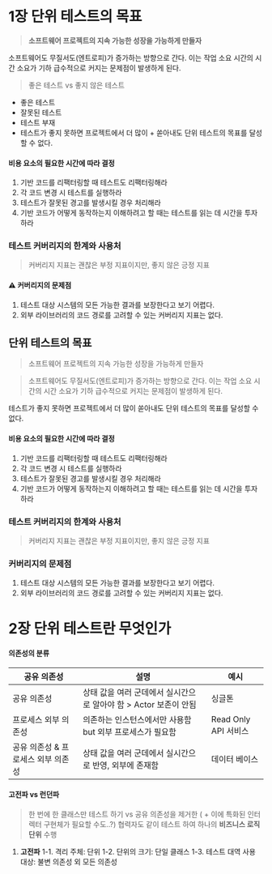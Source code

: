 # 1장 단위 테스트의 목표

> **소프트웨어 프로젝트의 지속 가능한 성장을 가능하게 만들자**



소프트웨어도 무질서도(엔트로피)가 증가하는 방향으로 간다. 이는 작업 소요 시간의 시간 소요가 기하 급수적으로 커지는 문제점이 발생하게 된다.



> 좋은 테스트 vs 좋지 않은 테스트

+ 좋은 테스트
+ 잘못된 테스트
+ 테스트 부재
+ 테스트가 좋지 못하면 프로젝트에서 더 많이 + 쏟아내도 단위 테스트의 목표를 달성할 수 없다.



#### 비용 요소의 필요한 시간에 따라 결정

1. 기반 코드를 리팩터링할 때 테스트도 리팩터링해라
2. 각 코드 변경 시 테스트를 실행하라
3. 테스트가 잘못된 경고를 발생시킬 경우 처리해라
4. 기반 코드가 어떻게 동작하는지 이해하려고 할 때는 테스트를 읽는 데 시간을 투자 하라


### 테스트 커버리지의 한계와 사용처
> 커버리지 지표는 괜찮은 부정 지표이지만, 좋지 않은 긍정 지표



#### ⚠️ 커버리지의 문제점
1. 테스트 대상 시스템의 모든 가능한 결과를 보장한다고 보기 어렵다.
2. 외부 라이브러리의 코드 경로를 고려할 수 있는 커버리지 지표는 없다.


## 단위 테스트의 목표
> 소프트웨어 프로젝트의 지속 가능한 성장을 가능하게 만들자

> 소프트웨어도 무질서도(엔트로피)가 증가하는 방향으로 간다. 이는 작업 소요 시간의 시간 소요가 기하 급수적으로 커지는 문제점이 발생하게 된다.

테스트가 좋지 못하면 프로젝트에서 더 많이 쏟아내도 단위 테스트의 목표를 달성할 수 없다.

#### 비용 요소의 필요한 시간에 따라 결정

1. 기반 코드를 리팩터링할 때 테스트도 리팩터링해라
2. 각 코드 변경 시 테스트를 실행하라
3. 테스트가 잘못된 경고를 발생시킬 경우 처리해라
4. 기반 코드가 어떻게 동작하는지 이해하려고 할 때는 테스트를 읽는 데 시간을 투자 하라


### 테스트 커버리지의 한계와 사용처
> 커버리지 지표는 괜찮은 부정 지표이지만, 좋지 않은 긍정 지표



### 커버리지의 문제점
1. 테스트 대상 시스템의 모든 가능한 결과를 보장한다고 보기 어렵다.
2. 외부 라이브러리의 코드 경로를 고려할 수 있는 커버리지 지표는 없다.

# 2장 단위 테스트란 무엇인가

#### 의존성의 분류

|공유 의존성|설명|예시|
|------|---|---|
|공유 의존성|상태 값을 여러 군데에서 실시간으로 알아야 함 > Actor 보존이 안됨|싱글톤|
|프로세스 외부 의존성|의존하는 인스턴스에서만 사용함 but 외부 프로세스가 필요함|Read Only API 서비스|
|공유 의존성 & 프로세스 외부 의존성|상태 값을 여러 군데에서 실시간으로 반영, 외부에 존재함|데이터 베이스|


#### 고전파 vs 런던파

> 한 번에 한 클래스만 테스트 하기 vs 공유 의존성을 제거한 ( + 이에 특화된 인터렉터 구현체가 필요할 수도..?) 협력자도 같이 테스트 하여 하나의 **비즈니스 로직 단위** 수행

1. **고전파**
1-1. 격리 주체: 단위
1-2. 단위의 크기: 단일 클래스
1-3. 테스트 대역 사용 대상: 불변 의존성 외 모든 의존성